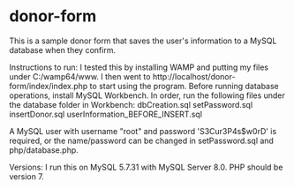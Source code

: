 # donor-form

This is a sample donor form that saves the user's information to a MySQL database when they confirm.

Instructions to run:
I tested this by installing WAMP and putting my files under C:/wamp64/www.
I then went to http://localhost/donor-form/index/index.php to start using the program.
Before running database operations, install MySQL Workbench.
In order, run the following files under the database folder in Workbench:
dbCreation.sql
setPassword.sql
insertDonor.sql
userInformation_BEFORE_INSERT.sql

A MySQL user with username "root" and password 'S3Cur3P4s$w0rD' is required,
or the name/password can be changed in setPassword.sql and php/database.php.

Versions:
I run this on MySQL 5.7.31 with MySQL Server 8.0.
PHP should be version 7.
